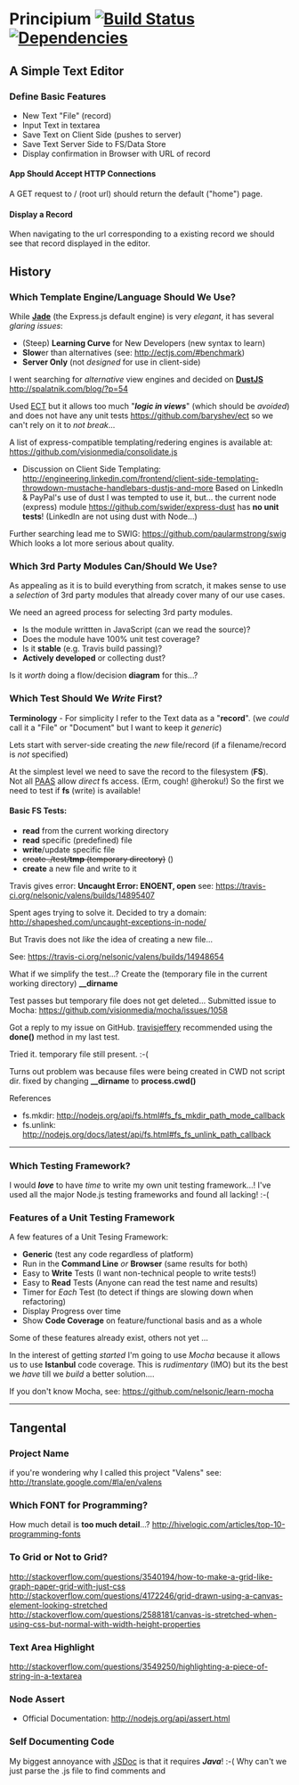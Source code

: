 # Principium [![Build Status](https://travis-ci.org/nelsonic/valens.png?branch=master)](https://travis-ci.org/nelsonic/valens) [![Dependencies](https://david-dm.org/nelsonic/valens.png)](https://david-dm.org/nelsonic/valens)

## A Simple Text Editor

### Define Basic Features

- New Text "File" (record)
- Input Text in textarea
- Save Text on Client Side (pushes to server)
- Save Text Server Side to FS/Data Store
- Display confirmation in Browser with URL of record

#### App Should Accept HTTP Connections

A GET request to / (root url) should return the default ("home") page.





#### Display a Record

When navigating to the url corresponding to a existing record we 
should see that record displayed in the editor.





## History

### Which Template Engine/Language Should We Use?

While [**Jade**](http://jade-lang.com/) (the Express.js default engine) 
is very *elegant*, it has several *glaring issues*:

- (Steep) **Learning Curve** for New Developers (new syntax to learn)
- **Slow**er than alternatives (see: http://ectjs.com/#benchmark)
- **Server Only** (not *designed* for use in client-side)

I went searching for *alternative* view engines and decided on 
[**DustJS**]()
http://spalatnik.com/blog/?p=54

Used [ECT](http://ectjs.com/) but it allows too much "***logic in views***"
(which should be *avoided*) and does not have any unit tests 
https://github.com/baryshev/ect so we can't rely on it to *not break*... 


A list of express-compatible templating/redering engines is available at:
https://github.com/visionmedia/consolidate.js

- Discussion on Client Side Templating:
http://engineering.linkedin.com/frontend/client-side-templating-throwdown-mustache-handlebars-dustjs-and-more
Based on LinkedIn & PayPal's use of dust I was tempted to use it, but...
the current node (express) module https://github.com/swider/express-dust 
has **no unit tests**! (LinkedIn are not using dust with Node...)

Further searching lead me to SWIG: https://github.com/paularmstrong/swig
Which looks a lot more serious about quality.

### Which 3rd Party Modules Can/Should We Use?

As appealing as it is to build everything from scratch, it makes sense to use
a *selection* of 3rd party modules that already cover many of our use cases.

We need an agreed process for selecting 3rd party modules.

- Is the module writtten in JavaScript (can we read the source)?
- Does the module have 100% unit test coverage?
- Is it **stable** (e.g. Travis build passing)?
- **Actively developed** or collecting dust?

Is it *worth* doing a flow/decision **diagram** for this...?

### Which Test Should We *Write* First?

**Terminology** - For simplicity I refer to the Text data as a "**record**".
(we *could* call it a "File" or "Document" but I want to keep it *generic*)

Lets start with server-side creating the *new* file/record 
(if a filename/record is *not* specified)

At the simplest level we need to save the record to the filesystem (**FS**). 
<br />Not all [PAAS](http://en.wikipedia.org/wiki/Platform_as_a_service) allow 
*direct* fs access. (Erm, cough! @heroku!)
So the first we need to test if **fs** (write) is available!

#### Basic FS Tests:

- **read** from the current working directory
- **read** specific (predefined) file
- **write**/update specific file
- ~~create ./test/**tmp** (temporary directory)~~ ()
- **create** a new file and write to it

Travis gives error: **Uncaught Error: ENOENT, open**
see: https://travis-ci.org/nelsonic/valens/builds/14895407

Spent ages trying to solve it. Decided to try a domain:
http://shapeshed.com/uncaught-exceptions-in-node/

But Travis does not *like* the idea of creating a new file...

See: https://travis-ci.org/nelsonic/valens/builds/14948654

What if we simplify the test...?
Create the (temporary file in the current working directory) **__dirname**

Test passes but temporary file does not get deleted...
Submitted issue to Mocha: https://github.com/visionmedia/mocha/issues/1058

Got a reply to my issue on GitHub.
[travisjeffery](https://github.com/travisjeffery) recommended using the 
**done()** method in my last test.

Tried it. temporary file still present. :-(

Turns out problem was because files were being created in CWD not script dir.
fixed by changing **__dirname** to **process.cwd()**


References

- fs.mkdir: http://nodejs.org/api/fs.html#fs_fs_mkdir_path_mode_callback
- fs.unlink: http://nodejs.org/docs/latest/api/fs.html#fs_fs_unlink_path_callback


- - -

### Which Testing Framework?

I would ***love*** to have *time* to write my own unit testing framework...!
I've used all the major Node.js testing frameworks and found all lacking! :-(

### Features of a Unit Testing Framework

A few features of a Unit Tesing Framework:

- **Generic** (test any code regardless of platform)
- Run in the **Command Line** *or* **Browser** (same results for both)
- Easy to **Write** Tests (I want non-technical people to write tests!)
- Easy to **Read** Tests (Anyone can read the test name and results)
- Timer for *Each* Test (to detect if things are slowing down when refactoring)
- Display Progress over time
- Show **Code Coverage** on feature/functional basis and as a whole

Some of these features already exist, others not yet ...

In the interest of getting *started* I'm going to use *Mocha* because it allows
 us to use **Istanbul** code coverage. This is *rudimentary* (IMO) but its 
the best we *have* till we *build* a better solution.... 

If you don't know Mocha, see: https://github.com/nelsonic/learn-mocha

- - -

## Tangental 

### Project Name

if you're wondering why I called this project "Valens"
see: http://translate.google.com/#la/en/valens

### Which FONT for Programming?

How much detail is **too much detail**...?
http://hivelogic.com/articles/top-10-programming-fonts


### To Grid or Not to Grid?

http://stackoverflow.com/questions/3540194/how-to-make-a-grid-like-graph-paper-grid-with-just-css
http://stackoverflow.com/questions/4172246/grid-drawn-using-a-canvas-element-looking-stretched
http://stackoverflow.com/questions/2588181/canvas-is-stretched-when-using-css-but-normal-with-width-height-properties


### Text Area Highlight

http://stackoverflow.com/questions/3549250/highlighting-a-piece-of-string-in-a-textarea

### Node Assert

- Official Documentation: http://nodejs.org/api/assert.html

### Self Documenting Code

My biggest annoyance with [JSDoc](http://usejsdoc.org) is that 
it requires ***Java***! :-(
Why can't we just parse the .js file to find comments and 
